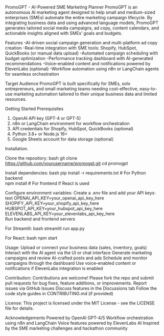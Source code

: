PromoGPT - AI-Powered SME Marketing Planner
PromoGPT is an autonomous AI marketing agent designed to help small and medium-sized enterprises (SMEs) automate the entire marketing campaign lifecycle. By integrating business data and using advanced language models, PromoGPT generates tailored social media campaigns, ad copy, content calendars, and actionable insights aligned with SMEs’ goals and budgets.

Features
-AI-driven social campaign generation and multi-platform ad copy creation
-Real-time integration with SME tools: Shopify, HubSpot, QuickBooks (or manual data upload)
-Automated campaign scheduling with budget optimization
-Performance tracking dashboard with AI-generated recommendations
-Voice-enabled content and notifications powered by ElevenLabs (optional)
-Workflow automation using n8n or LangChain agents for seamless orchestration

Target Audience
PromoGPT is built specifically for SMEs, solo entrepreneurs, and small marketing teams needing cost-effective, easy-to-use marketing automation tailored to their unique business data and limited resources.

Getting Started
Prerequisites
1. OpenAI API key (GPT-4 or GPT-5)
2. n8n or LangChain environment for workflow orchestration
3. API credentials for Shopify, HubSpot, QuickBooks (optional)
4. Python 3.8+ or Node.js 16+
5. Google Sheets account for data storage (optional)


Installation.

Clone the repository:
bash
git clone https://github.com/yourusername/promogpt.git
cd promogpt

Install dependencies:
bash
pip install -r requirements.txt  # For Python backend  
npm install                      # For frontend if React is used  

Configure environment variables:
Create a .env file and add your API keys:
text
OPENAI_API_KEY=your_openai_api_key_here  
SHOPIFY_API_KEY=your_shopify_api_key_here  
HUBSPOT_API_KEY=your_hubspot_api_key_here  
ELEVENLABS_API_KEY=your_elevenlabs_api_key_here  
Run backend and frontend servers

For Streamlit:
bash
streamlit run app.py

For React:
bash
npm start

Usage:
Upload or connect your business data (sales, inventory, goals)
Interact with the AI agent via the UI or chat interface
Generate marketing campaigns and review AI-crafted posts and ads
Schedule and monitor campaigns through the dashboard
Use voice-enabled content or notifications if ElevenLabs integration is enabled

Contribution:
Contributions are welcome! Please fork the repo and submit pull requests for bug fixes, feature additions, or improvements.
Report issues via GitHub Issues
Discuss features in the Discussions tab
Follow the code style guides in CONTRIBUTING.md (if provided)

License:
This project is licensed under the MIT License - see the LICENSE file for details.

Acknowledgements
Powered by OpenAI GPT-4/5
Workflow orchestration using n8n and LangChain
Voice features powered by ElevenLabs AI
Inspired by the SME marketing challenges and hackathon community